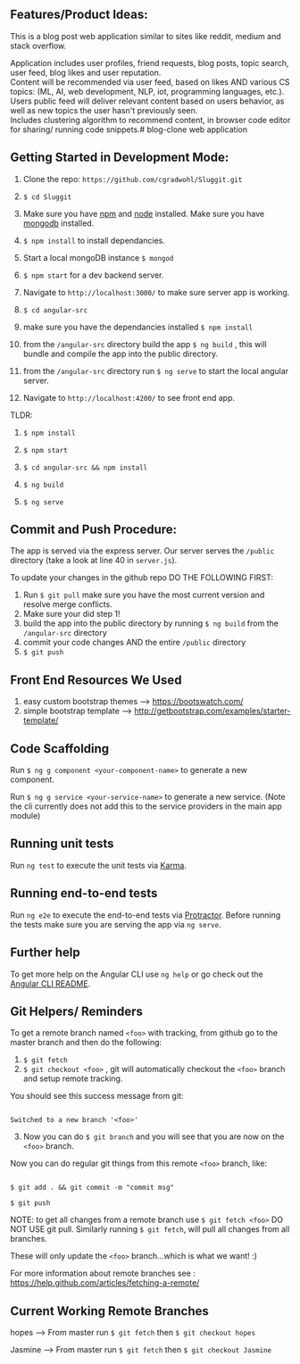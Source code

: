 ## Features/Product Ideas:

This is a blog post web application similar to sites like reddit, medium and stack overflow.

Application includes user profiles, friend requests, blog posts, topic search, user feed,
blog likes and user reputation.  
Content will be recommended via user feed, based on likes AND various CS topics: (ML, AI, web development, NLP, iot, programming languages, etc.).
Users public feed will deliver relevant content based on users behavior, as well as new topics the user hasn't previously seen. 	
Includes clustering algorithm to recommend content, in browser code editor for sharing/ running code snippets.# blog-clone web application


## Getting Started in Development Mode:
1. Clone the repo: `https://github.com/cgradwohl/Sluggit.git`

2. `$ cd Sluggit`

3. Make sure you have [npm](https://www.npmjs.com/) and [node](https://nodejs.org/en/) installed. Make sure you have [mongodb](https://www.mongodb.com/) installed.

4. `$ npm install` to install dependancies.

5. Start a local mongoDB instance `$ mongod`

6. `$ npm start` for a dev backend server.

7. Navigate to `http://localhost:3000/` to make sure server app is working.

8. `$ cd angular-src`

9. make sure you have the dependancies installed `$ npm install`

10. from the `/angular-src` directory build the app `$ ng build` , this will bundle and compile the app into the public directory.

11. from the `/angular-src` directory run `$ ng serve` to start the local angular server.

12.  Navigate to `http://localhost:4200/` to see front end app.


TLDR:

1. `$ npm install`

2. `$ npm start`

3. `$ cd angular-src && npm install`

4. `$ ng build`

5. `$ ng serve`



## Commit and Push Procedure:
The app is served via the express server. Our server serves the `/public` directory (take a look at line 40 in `server.js`).


To update your changes in the github repo DO THE FOLLOWING FIRST:

1. Run `$ git pull` make sure you have the most current version and resolve merge conflicts.
2. Make sure your did step 1!
3. build the app into the public directory by running `$ ng build` from the `/angular-src` directory
4. commit your code changes AND the entire `/public` directory
5. `$ git push`



## Front End Resources We Used
1. easy custom bootstrap themes --> https://bootswatch.com/
2. simple bootstrap template --> http://getbootstrap.com/examples/starter-template/



## Code Scaffolding

Run `$ ng g component <your-component-name>` to generate a new component.

Run `$ ng g service <your-service-name>` to generate a new service. (Note the cli currently does not add this to the service providers in the main app module)


## Running unit tests

Run `ng test` to execute the unit tests via [Karma](https://karma-runner.github.io).

## Running end-to-end tests

Run `ng e2e` to execute the end-to-end tests via [Protractor](http://www.protractortest.org/).
Before running the tests make sure you are serving the app via `ng serve`.

## Further help

To get more help on the Angular CLI use `ng help` or go check out the [Angular CLI README](https://github.com/angular/angular-cli/blob/master/README.md).


## Git Helpers/ Reminders
To get a remote branch named `<foo>` with tracking, from github go to the master branch and then do the following:

1. `$ git fetch`
2. `$ git checkout <foo>` , git will automatically checkout the `<foo>` branch and setup remote tracking.


You should see this success message from git:

```Branch <foo> set up to track remote branch <foo> from origin.

Switched to a new branch '<foo>'
```


3. Now you can do `$ git branch` and you will see that you are now on the `<foo>` branch.

Now you can do regular git things from this remote `<foo>` branch, like:

```

$ git add . && git commit -m "commit msg"

$ git push
```

NOTE: to get all changes from a remote branch use `$ git fetch <foo>` DO NOT USE git pull. Similarly running
`$ git fetch`, will pull all changes from all branches. 

These will only update the `<foo>` branch...which is what we want! :)



For more information about remote branches see :
https://help.github.com/articles/fetching-a-remote/


## Current Working Remote Branches
hopes --> From master run `$ git fetch` then `$ git checkout hopes`


Jasmine --> From master run `$ git fetch` then `$ git checkout Jasmine`
